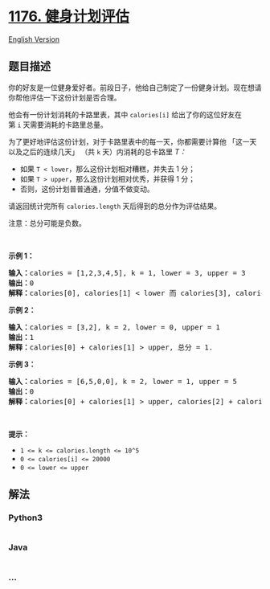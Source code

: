 # [1176. 健身计划评估](https://leetcode-cn.com/problems/diet-plan-performance)

[English Version](/solution/1100-1199/1176.Diet%20Plan%20Performance/README_EN.md)

## 题目描述

<!-- 这里写题目描述 -->
<p>你的好友是一位健身爱好者。前段日子，他给自己制定了一份健身计划。现在想请你帮他评估一下这份计划是否合理。</p>

<p>他会有一份计划消耗的卡路里表，其中 <code>calories[i]</code> 给出了你的这位好友在第 <code>i</code> 天需要消耗的卡路里总量。</p>

<p>为了更好地评估这份计划，对于卡路里表中的每一天，你都需要计算他 「这一天以及之后的连续几天」 （共 <code>k</code> 天）内消耗的总卡路里 <em>T：</em></p>

<ul>
	<li>如果 <code>T < lower</code>，那么这份计划相对糟糕，并失去 1 分； </li>
	<li>如果 <code>T > upper</code>，那么这份计划相对优秀，并获得 1 分；</li>
	<li>否则，这份计划普普通通，分值不做变动。</li>
</ul>

<p>请返回统计完所有 <code>calories.length</code> 天后得到的总分作为评估结果。</p>

<p>注意：总分可能是负数。</p>

<p> </p>

<p><strong>示例 1：</strong></p>

<pre><strong>输入：</strong>calories = [1,2,3,4,5], k = 1, lower = 3, upper = 3
<strong>输出：</strong>0
<strong>解释：</strong>calories[0], calories[1] < lower 而 calories[3], calories[4] > upper, 总分 = 0.</pre>

<p><strong>示例 2：</strong></p>

<pre><strong>输入：</strong>calories = [3,2], k = 2, lower = 0, upper = 1
<strong>输出：</strong>1
<strong>解释：</strong>calories[0] + calories[1] > upper, 总分 = 1.
</pre>

<p><strong>示例 3：</strong></p>

<pre><strong>输入：</strong>calories = [6,5,0,0], k = 2, lower = 1, upper = 5
<strong>输出：</strong>0
<strong>解释：</strong>calories[0] + calories[1] > upper, calories[2] + calories[3] < lower, 总分 = 0.
</pre>

<p> </p>

<p><strong>提示：</strong></p>

<ul>
	<li><code>1 <= k <= calories.length <= 10^5</code></li>
	<li><code>0 <= calories[i] <= 20000</code></li>
	<li><code>0 <= lower <= upper</code></li>
</ul>

## 解法

<!-- 这里可写通用的实现逻辑 -->

<!-- tabs:start -->

### **Python3**

<!-- 这里可写当前语言的特殊实现逻辑 -->

```python

```

### **Java**

<!-- 这里可写当前语言的特殊实现逻辑 -->

```java

```

### **...**

```

```

<!-- tabs:end -->
